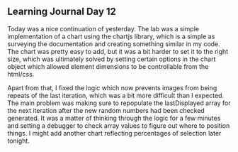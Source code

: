 ## Learning Journal Day 12

Today was a nice continuation of yesterday. The lab was a simple implementation of a chart using the chartjs library, which is a simple as surveying the documentation and creating something similar in my code. The chart was pretty easy to add, but it was a bit harder to set it to the right size, which was ultimately solved by setting certain options in the chart object which allowed element dimensions to be controllable from the html/css.

Apart from that, I fixed the logic which now prevents images from being repeats of the last iteration, which was a bit more difficult than I expected. The main problem was making sure to repopulate the lastDisplayed array for the next iteration after the new random numbers had been checked generated. It was a matter of thinking through the logic for a few minutes and setting a debugger to check array values to figure out where to position things. I might add another chart reflecting percentages of selection later tonight. 